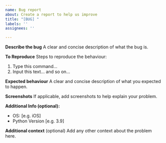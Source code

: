 ```yaml
---
name: Bug report
about: Create a report to help us improve
title: "[BUG] "
labels: ''
assignees: ''

---
```


**Describe the bug**
A clear and concise description of what the bug is.

**To Reproduce**
Steps to reproduce the behaviour:
1. Type this command...
2. Input this text...
and so on...

**Expected behaviour**
A clear and concise description of what you expected to happen.

**Screenshots**
If applicable, add screenshots to help explain your problem.

**Additional Info (optional):**
 - OS: [e.g. iOS]
- Python Version [e.g. 3.9]

**Additional context** (optional)
Add any other context about the problem here.
